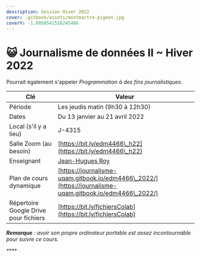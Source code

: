 ```yaml
---
description: Session Hiver 2022
cover: .gitbook/assets/montmartre-pigeon.jpg
coverY: -1.8050541516245486
---
```


# 😺 Journalisme de données II \~ Hiver 2022

Pourrait également s'appeler _Programmation à des fins journalistiques_.

| Clé                                   | Valeur                                                                                                   |
| ------------------------------------- | -------------------------------------------------------------------------------------------------------- |
| Période                               | Les jeudis matin (9h30 à 12h30)                                                                          |
| Dates                                 | Du 13 janvier au 21 avril 2022                                                                           |
| Local (s'il y a lieu)                 | J-4315                                                                                                   |
| Salle Zoom (au besoin)                | [https://bit.ly/edm4466\_h22](https://bit.ly/edm4466\_h22)                                               |
| Enseignant                            | [Jean-Hugues Roy](intro/enseignant.md)                                                                   |
| Plan de cours dynamique               | [https://journalisme-uqam.gitbook.io/edm4466\_2022/](https://journalisme-uqam.gitbook.io/edm4466\_2022/) |
| Répertoire Google Drive pour fichiers | [https://bit.ly/fichiersColab](https://bit.ly/fichiersColab)                                             |

_**Remarque** : avoir son propre ordinateur portable est assez incontournable pour suivre ce cours._

_****_

